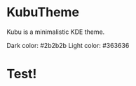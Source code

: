 # KubuTheme
Kubu is a minimalistic KDE theme.

Dark color: #2b2b2b 
Light color: #363636

<h1 color="red">Test!</h1>
